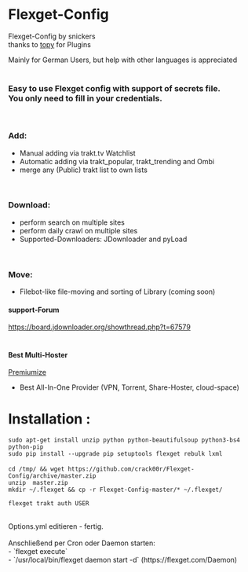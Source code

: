 
# Flexget-Config

Flexget-Config by snickers<br>
thanks to [topy](https://github.com/topy) for Plugins <br>

Mainly for German Users, but help with other languages is appreciated <br>
<br>
### Easy to use Flexget config with support of secrets file. <br>  You only need to fill in your credentials. <br>
<br>

### Add: <br>
- Manual adding via trakt.tv Watchlist <br>
- Automatic adding via trakt_popular, trakt_trending and Ombi <br>
- merge any (Public) trakt list to own lists <br>
<br>

### Download:<br>
- perform search on multiple sites <br>
- perform daily crawl on multiple sites <br>
- Supported-Downloaders: JDownloader and pyLoad <br>
<br>

### Move:<br>
- Filebot-like file-moving and sorting of Library (coming soon) <br>

#### support-Forum<br>
https://board.jdownloader.org/showthread.php?t=67579  <br>

#
#### Best Multi-Hoster
[Premiumize](https://www.premiumize.me/ref/709558658) <br>
- Best All-In-One Provider (VPN, Torrent, Share-Hoster, cloud-space) <br>

 # Installation :
`sudo apt-get install unzip python python-beautifulsoup python3-bs4 python-pip` <br>
`sudo pip install --upgrade pip setuptools flexget rebulk lxml`<br>
<br>
`cd /tmp/ && wget https://github.com/crack00r/Flexget-Config/archive/master.zip`<br>
`unzip  master.zip`<br>
`mkdir ~/.flexget && cp -r Flexget-Config-master/* ~/.flexget/`<br>

`flexget trakt auth USER`<br>


<br>
Options.yml editieren - fertig.<br>
<br>
Anschließend per Cron oder Daemon starten:<br>
- `flexget execute` <br>
- `/usr/local/bin/flexget daemon start -d` (https://flexget.com/Daemon) <br>
